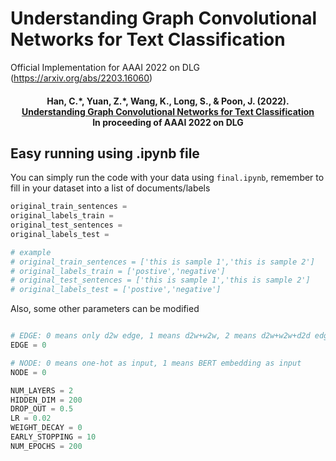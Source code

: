 # Understanding Graph Convolutional Networks for Text Classification
Official Implementation for AAAI 2022 on DLG
(https://arxiv.org/abs/2203.16060)

<h4 align="center">
  <b>Han, C.*, Yuan, Z.*, Wang, K., Long, S., & Poon, J. (2022). <br/><a href="https://arxiv.org/abs/2203.16060">Understanding Graph Convolutional Networks for Text Classification</a><br/>In proceeding of AAAI 2022 on DLG</b></span>
</h4>



## Easy running using .ipynb file
You can simply run the code with your data using `final.ipynb`, remember to fill in your dataset into a list of documents/labels
```python
original_train_sentences = 
original_labels_train = 
original_test_sentences = 
original_labels_test = 

# example 
# original_train_sentences = ['this is sample 1','this is sample 2']
# original_labels_train = ['postive','negative']
# original_test_sentences = ['this is sample 1','this is sample 2']
# original_labels_test = ['postive','negative']
```
Also, some other parameters can be modified
```python

# EDGE: 0 means only d2w edge, 1 means d2w+w2w, 2 means d2w+w2w+d2d edge
EDGE = 0

# NODE: 0 means one-hot as input, 1 means BERT embedding as input
NODE = 0 

NUM_LAYERS = 2 
HIDDEN_DIM = 200
DROP_OUT = 0.5
LR = 0.02
WEIGHT_DECAY = 0
EARLY_STOPPING = 10
NUM_EPOCHS = 200
```
